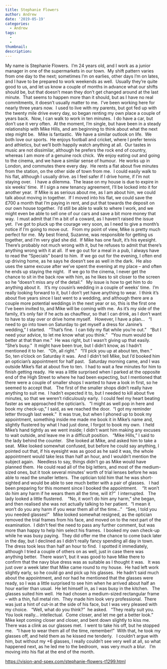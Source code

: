 ```yaml
---
title: Stephanie Flowers
author: Andrew
date: '2019-05-19'
categories:
  - Andrew
tags:
  - 
  - 
thumbnail: 
description: 
---
```


My name is Stephanie Flowers.  I’m 24 years old, and I work as a junior manager in one of the supermarkets in our town.  My shift pattern varies from one day to the next; sometimes I’m on earlies, other days I’m on lates, and I have to be prepared to work weekends as well.  Usually they’re quite good to us, and let us know a couple of months in advance what our shifts should be, but that doesn’t mean they don’t get changed around at the last minute.  That seems to happen more than it should, but as I have no real commitments, it doesn’t usually matter to me.  I’ve been working here for nearly three years now.  I used to live with my parents, but got fed up with the twenty mile drive every day, so began renting my own place a couple of years back.  Now, I can walk to work in ten minutes.  I do have a car, but don’t use it very often.  At the moment, I’m single, but have been in a steady relationship with Mike Hills, and am beginning to think about what the next step might be.
 
Mike is fantastic.  We have a similar outlook on life.  We both love our sports.  He enjoys football and cricket, where I prefer tennis and athletics, but we’ll both happily watch anything at all.  Our tastes in music are not dissimilar, although he prefers the rock end of country, whereas I am more of a genuine rock chick.  We enjoy eating out and going to the cinema, and we have a similar sense of humour.  He works up in London, and commutes there every day.  He rents a flat about five minutes from the station, on the other side of town from me.  I could easily walk to his flat, although I usually drive. as I feel safer if I drive home, if I’m not staying over.
 
I have a dilemma.  The lease on my house is due to expire in six weeks’ time.  If I sign a new tenancy agreement, I’ll be locked into it for another year.  If Mike is as serious about me, as I am about him, we could talk about moving in together.  If I moved into his flat, we could save the £700 a month that I’m paying in rent, and put that towards the deposit on our own house together.  I’d still be able to walk to where I work, and we might even be able to sell one of our cars and save a bit more money that way.  I must admit that I’m a bit of a coward, as I haven’t raised the issue yet.  I’ve got to pluck up the courage very soon, as I need to give a month’s notice if I’m going to move out.
 
From my point of view, Mike is pretty much perfect for me.  My best friend, Suzanne, was responsible for getting us together, and I’m very glad she did.  If Mike has one fault, it’s his eyesight.  There’s probably not much wrong with it, but he refuses to admit that there’s anything wrong with it at all.  If we go out for a meal in a pub, I always have to read the “Specials” board to him.  If we go out for the evening, I often end up driving home, as he says he doesn’t see as well in the dark.  He also uses the same excuse after we’ve spent the evening at my place – and often he ends up staying the night.   If we go to the cinema, I never get the chance to sit in the back row with him, as he likes to sit closer to the screen so he “doesn’t miss any of the detail.”
 
My issue is how to get him to do anything about it.
 
It’s my cousin’s wedding in a couple of weeks’ time.  I’m really looking forward to it, but I don’t yet have anything to wear.  I think it’s about five years since I last went to a wedding, and although there are a couple more potential weddings in the next year or so, this is the first one I’ve been invited to, and Mike will be coming with me.  As it’s my side of the family, it’s only fair if he acts as chauffeur, so that I can drink, as I don’t want to have to stay over or drive home myself.   However, I have a plan…
 
“I need to go into town on Saturday to get myself a dress for Janine’s wedding,” I started.
 
“That’s fine.  I can tidy my flat while you’re out.”
 
“But I need your advice, to let me know what you think.”
 
“You mum would be better at that than me.”  He was right, but I wasn’t giving up that easily.
 
“She’s busy.”  It might have been true, but I didn’t know, as I hadn’t mentioned it to her.
 
“Oh, all right.”
 
“I’ll pick you up at about ten, then.”
 
So, ten o’clock on Saturday it was.  And I didn’t tell Mike, but I’d booked him an optician’s appointment for half past.
 
Saturday morning came, and I was outside Mike’s flat at about five to ten.  I had to wait a few minutes for him to finish getting ready.  He was a little surprised when I parked at the opposite end of the High Street to where he had been expecting, but I mentioned that there were a couple of smaller shops I wanted to have a look in first, so he seemed to accept that.
 
The first of the smaller shops didn’t really have anything to suit me.  I hadn’t expected it to, but I needed to kill about five minutes, so that we weren’t ridiculously early.  I could feel my heart beating faster as we approached the optician’s.
 
“I might as well pop in here and book my check-up,” I said, as we reached the door.  “I got my reminder letter through last week.”  It was true, but when I phoned up to book my appointment, something inside me made me book it in Mike’s name and, slightly flustered by what I had just done, I forgot to book my own.  I held Mike’s hand tightly as we went inside; I didn’t want him making any excuses to wait outside, and leave me in a difficult position.
 
“Mike Hills,” I said to the lady behind the counter.
 
She looked at Mike, and asked him to take a seat.  Mike looked somewhat confused, but before he could say anything, I pointed out that, if his eyesight was as good as he said it was, the whole appointment would take less than half an hour, and I wouldn’t mention the subject again.
 
Needless to say, things didn’t go as Mike would have planned them.  He could read all of the big letters, and most of the medium-sized ones, but it took several minutes’ worth of trial lenses before he was able to read the smaller letters.  The optician told him that he was short-sighted and would be able to see much better with a pair of glasses.
 
I had been preparing for this moment since I booked the appointment.  
 
“It won’t do him any harm if he wears them all the time, will it?”  I interrupted.
 
The lady looked a little flustered.  
 
“No, it won’t do him any harm,” she began, and then realised she was not actually talking to her patient.  “I mean it won’t do you any harm if you wear them all of the time…”
 
“See, I told you you needed glasses!”
 
Mike looked somewhat resigned, as the optician removed the trial frames from his face, and moved on to the next part of the examination.  I didn’t feel the need to pass any further comment, but was more than happy to help him select his frames.  I booked my own check-up while he was busy paying.  They did offer me the chance to come back later in the day, but I declined as I didn’t really fancy spending all day in town.
 
The dress took less than half an hour to find.  I spotted it immediately, although I tried a couple of others on as well, just in case there was anything better.  There wasn’t, but it was good to have Mike there to confirm that the navy blue dress was as suitable as I thought it was.
 
It was just over a week later that Mike came round to my house.  He had left work slightly early, so he could go and pick up his glasses.  He hadn’t said much about the appointment, and nor had he mentioned that the glasses were ready, so I was a little surprised to see him when he arrived about half an hour earlier than usual.  He let himself in, as I was busy in the kitchen.
 
The glasses suited him well.  He had chosen a medium-sized rectangular frame – with a thin, full metal rim.  They made him look very professional.  There was just a hint of cut-in at the side of his face, but I was very pleased with my choice.
 
“Well, what do you think?”  he asked.
 
“They really suit you.  You look really… intellectual.  Come closer, and let me get a better look.”
 
Mike kept coming closer and closer, and bent down slightly to kiss me.  There was a clink as our glasses met.  I went to take his off, but he stopped me.
 
“I have to wear them all of the time, remember!”  With that, he took my glasses off, and held them as he kissed me tenderly.
 
I couldn’t argue with him, but without my +6 glasses, I really couldn’t see very well at all, so what happened next, as he led me to the bedroom,  was very much a blur.
 
I’m moving into his flat at the end of the month.

https://vision-and-spex.com/stephanie-flowers-t1299.html
